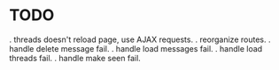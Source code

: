 # TODO

. threads doesn't reload page, use AJAX requests.
. reorganize routes.
. handle delete message fail.
. handle load messages fail.
. handle load threads fail.
. handle make seen fail.
